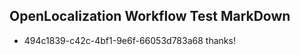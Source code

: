 ## OpenLocalization Workflow Test MarkDown
* 494c1839-c42c-4bf1-9e6f-66053d783a68 thanks!

<!--HONumber=Aug16_HO1-->


